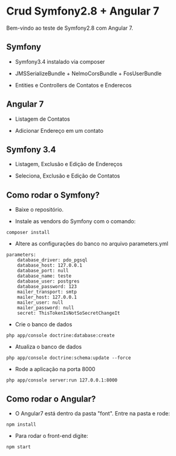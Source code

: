 Crud Symfony2.8 + Angular 7
========================

Bem-vindo ao teste de Symfony2.8 com Angular 7.

Symfony
--------------

  * Symfony3.4 instalado via composer 

  * JMSSerializeBundle + NelmoCorsBundle + FosUserBundle

  * Entities e Controllers de Contatos e Enderecos

Angular 7
--------------

  * Listagem de Contatos

  * Adicionar Endereço em um contato
  
Symfony 3.4
--------------

  * Listagem, Exclusão e Edição de Endereços

  * Seleciona, Exclusão e Edição de Contatos
  

Como rodar o Symfony?
--------------

  * Baixe o repositório.

  * Instale as vendors do Symfony com o comando:
```
composer install
```
  * Altere as configurações do banco no arquivo parameters.yml
```
parameters:
    database_driver: pdo_pgsql
    database_host: 127.0.0.1
    database_port: null
    database_name: teste
    database_user: postgres
    database_password: 123
    mailer_transport: smtp
    mailer_host: 127.0.0.1
    mailer_user: null
    mailer_password: null
    secret: ThisTokenIsNotSoSecretChangeIt
```
  * Crie o banco de dados
```
php app/console doctrine:database:create
``` 
  * Atualiza o banco de dados
```
php app/console doctrine:schema:update --force
``` 
  * Rode a aplicação na porta 8000
```
php app/console server:run 127.0.0.1:8000
``` 

Como rodar o Angular?
--------------
  * O Angular7 está dentro da pasta "font". Entre na pasta e rode:
```
npm install
```
  * Para rodar o front-end digite:
```
npm start
```

  

